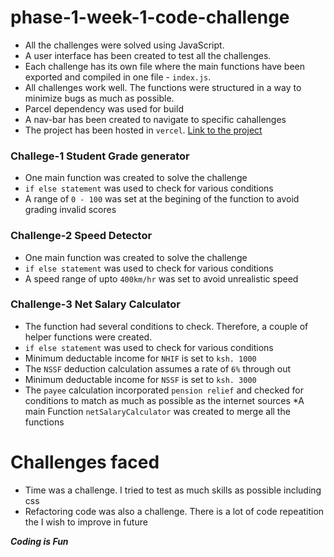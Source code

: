 # phase-1-week-1-code-challenge

* All the challenges were solved using JavaScript.
* A user interface has been created to test all the challenges.
* Each challenge has its own file where the main functions have been exported and compiled in one file - `index.js`.
* All challenges work well. The functions were structured in a way to minimize bugs as much as possible.
* Parcel dependency was used for build
* A nav-bar has been created to navigate to specific cahallenges
* The project has been hosted in `vercel`.
[Link to the project](https://phase-1-week-1-code-challenge.vercel.app/)



### Challege-1 Student Grade generator

* One main function was created to solve the challenge
* `if else statement` was used to check for various conditions
* A range of `0 - 100` was set at the begining of the function to avoid grading invalid scores

### Challenge-2 Speed Detector

* One main function was created to solve the challenge
* `if else statement` was used to check for various conditions
* A speed range of upto `400km/hr` was set to avoid unrealistic speed

### Challenge-3 Net Salary Calculator

* The function had several conditions to check. Therefore, a couple of helper functions were created.
* `if else statement` was used to check for various conditions
* Minimum deductable income for `NHIF` is set to `ksh. 1000`
* The `NSSF` deduction calculation assumes a rate of `6%` through out
* Minimum deductable income for `NSSF` is set to `ksh. 3000`
* The `payee` calculation incorporated `pension relief` and checked for conditions to match as much as possible as the internet sources
*A main Function `netSalaryCalculator` was created to merge all the functions


# Challenges faced

* Time was a challenge. I tried to test as much skills as possible including css
* Refactoring code was also a challenge. There is a lot of code repeatition the I wish to improve in future



***Coding is Fun***





